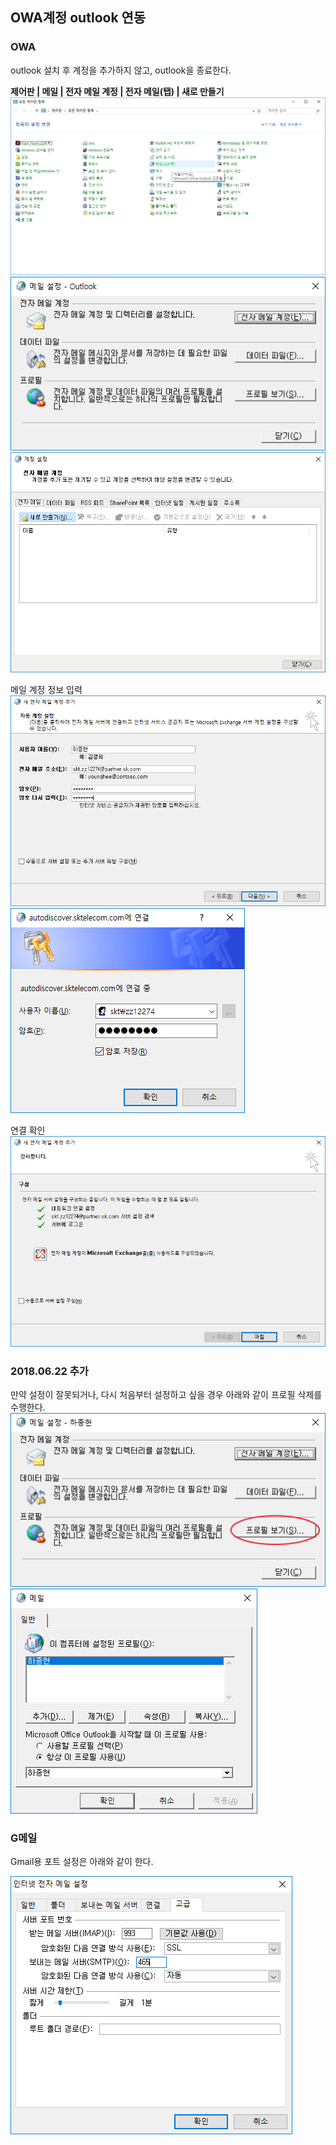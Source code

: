 OWA계정 outlook 연동
-------------------

### OWA

outlook 설치 후 계정을 추가하지 않고, outlook을 종료한다.  

**제어판 | 메일 | 전자 메일 계정 | 전자 메일(탭) | 새로 만들기**
![제어판]
![메일]
![계정추가]

메일 계정 정보 입력
![계정정보 입력]
![인증]

연결 확인
![완료]

### 2018.06.22 추가

만약 설정이 잘못되거나, 다시 처음부터 설정하고 싶을 경우 아래와 같이 프로필 삭제를 수행한다.
![프로필선택]
![프로필삭제]

### G메일

Gmail용 포트 설정은 아래와 같이 한다.

![G메일포트설정]

[제어판]: /user_images/2017-10-20-owa-설정/001.png
[메일]: /user_images/2017-10-20-owa-설정/002.png
[계정추가]: /user_images/2017-10-20-owa-설정/003.png
[계정정보 입력]: /user_images/2017-10-20-owa-설정/004.png
[인증]: /user_images/2017-10-20-owa-설정/005.png
[완료]: /user_images/2017-10-20-owa-설정/006.png
[프로필선택]: /user_images/2017-10-20-owa-설정/007.png
[프로필삭제]: /user_images/2017-10-20-owa-설정/008.png
[G메일포트설정]: /user_images/2017-10-20-owa-설정/009.png
<!--stackedit_data:
eyJoaXN0b3J5IjpbLTg5NTE0NzQ2NSwtMjcwMzcxNjU3XX0=
-->